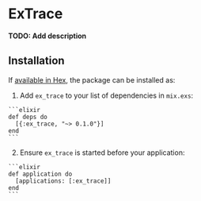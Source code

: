 # ExTrace

**TODO: Add description**

## Installation

If [available in Hex](https://hex.pm/docs/publish), the package can be installed as:

  1. Add `ex_trace` to your list of dependencies in `mix.exs`:

    ```elixir
    def deps do
      [{:ex_trace, "~> 0.1.0"}]
    end
    ```

  2. Ensure `ex_trace` is started before your application:

    ```elixir
    def application do
      [applications: [:ex_trace]]
    end
    ```

